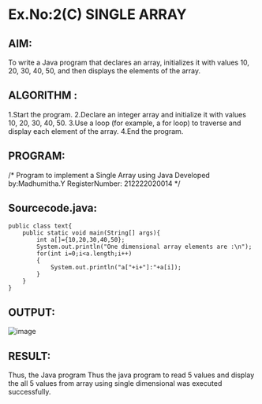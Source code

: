 # Ex.No:2(C)    SINGLE ARRAY

## AIM:
To write a Java program that declares an array, initializes it with values 10, 20, 30, 40, 50, and then displays the elements of the array.

## ALGORITHM :
1.Start the program.
2.Declare an integer array and initialize it with values 10, 20, 30, 40, 50.
3.Use a loop (for example, a for loop) to traverse and display each element of the array.
4.End the program.




## PROGRAM:

/*
Program to implement a Single Array using Java
Developed by:Madhumitha.Y 
RegisterNumber: 212222020014
*/


## Sourcecode.java:
```
public class text{
    public static void main(String[] args){
        int a[]={10,20,30,40,50};
        System.out.println("One dimensional array elements are :\n");
        for(int i=0;i<a.length;i++)
        {
            System.out.println("a["+i+"]:"+a[i]);
        }
    }
}
```








## OUTPUT:

![image](https://github.com/user-attachments/assets/c63b9efb-fbda-4dcf-8609-118a0e478d0e)




## RESULT:
Thus, the Java program Thus the java program to read 5 values and display the all 5 values from array using single dimensional  was executed successfully.


